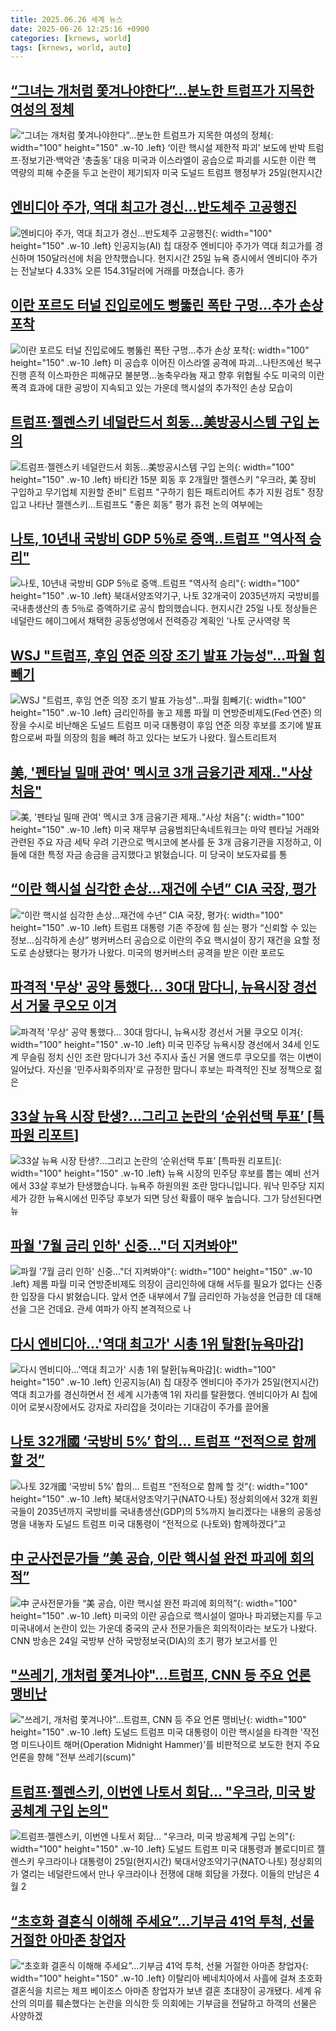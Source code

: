 ```yaml
---
title: 2025.06.26 세계 뉴스
date: 2025-06-26 12:25:16 +0900
categories: [krnews, world]
tags: [krnews, world, auto]
---
```

## [“그녀는 개처럼 쫓겨나야한다”…분노한 트럼프가 지목한 여성의 정체](https://n.news.naver.com/mnews/article/009/0005514988)

![“그녀는 개처럼 쫓겨나야한다”…분노한 트럼프가 지목한 여성의 정체](https://mimgnews.pstatic.net/image/origin/009/2025/06/26/5514988.jpg?type=nf220_150){: width="100" height="150" .w-10 .left}
‘이란 핵시설 제한적 파괴’ 보도에 반박 트럼프·정보기관·백악관 ‘총출동’ 대응 미국과 이스라엘이 공습으로 파괴를 시도한 이란 핵 역량의 피해 수준을 두고 논란이 제기되자 미국 도널드 트럼프 행정부가 25일(현지시간

## [엔비디아 주가, 역대 최고가 경신…반도체주 고공행진](https://n.news.naver.com/mnews/article/374/0000448024)

![엔비디아 주가, 역대 최고가 경신…반도체주 고공행진](https://mimgnews.pstatic.net/image/origin/374/2025/06/26/448024.jpg?type=nf220_150){: width="100" height="150" .w-10 .left}
인공지능(AI) 칩 대장주 엔비디아 주가가 역대 최고가를 경신하며 150달러선에 처음 안착했습니다. 현지시간 25일 뉴욕 증시에서 엔비디아 주가는 전날보다 4.33% 오른 154.31달러에 거래를 마쳤습니다. 종가

## [이란 포르도 터널 진입로에도 뻥뚫린 폭탄 구멍…추가 손상 포착](https://n.news.naver.com/mnews/article/001/0015470814)

![이란 포르도 터널 진입로에도 뻥뚫린 폭탄 구멍…추가 손상 포착](https://mimgnews.pstatic.net/image/origin/001/2025/06/26/15470814.jpg?type=nf220_150){: width="100" height="150" .w-10 .left}
미 공습후 이어진 이스라엘 공격에 파괴…나탄즈에선 복구 진행 흔적 이스파한은 피해규모 불분명…농축우라늄 재고 향후 위협될 수도 미국의 이란 폭격 효과에 대한 공방이 지속되고 있는 가운데 핵시설의 추가적인 손상 모습이

## [트럼프·젤렌스키 네덜란드서 회동…美방공시스템 구입 논의](https://n.news.naver.com/mnews/article/079/0004038573)

![트럼프·젤렌스키 네덜란드서 회동…美방공시스템 구입 논의](https://mimgnews.pstatic.net/image/origin/079/2025/06/26/4038573.jpg?type=nf220_150){: width="100" height="150" .w-10 .left}
바티칸 15분 회동 후 2개월만 젤렌스키 "우크라, 美 장비 구입하고 무기업체 지원할 준비" 트럼프 "구하기 힘든 패트리어트 추가 지원 검토" 정장입고 나타난 젤렌스키…트럼프도 "좋은 회동" 평가 휴전 논의 여부에는

## [나토, 10년내 국방비 GDP 5％로 증액‥트럼프 "역사적 승리"](https://n.news.naver.com/mnews/article/214/0001432486)

![나토, 10년내 국방비 GDP 5％로 증액‥트럼프 "역사적 승리"](https://mimgnews.pstatic.net/image/origin/214/2025/06/26/1432486.jpg?type=nf220_150){: width="100" height="150" .w-10 .left}
북대서양조약기구, 나토 32개국이 2035년까지 국방비를 국내총생산의 총 5％로 증액하기로 공식 합의했습니다. 현지시간 25일 나토 정상들은 네덜란드 헤이그에서 채택한 공동성명에서 전력증강 계획인 '나토 군사역량 목

## [WSJ "트럼프, 후임 연준 의장 조기 발표 가능성"...파월 힘빼기](https://n.news.naver.com/mnews/article/029/0002964096)

![WSJ "트럼프, 후임 연준 의장 조기 발표 가능성"...파월 힘빼기](https://mimgnews.pstatic.net/image/origin/029/2025/06/26/2964096.jpg?type=nf220_150){: width="100" height="150" .w-10 .left}
금리인하를 놓고 제롬 파월 미 연방준비제도(Fed·연준) 의장을 수시로 비난해온 도널드 트럼프 미국 대통령이 후임 연준 의장 후보를 조기에 발표함으로써 파월 의장의 힘을 빼려 하고 있다는 보도가 나왔다. 월스트리트저

## [美, '펜타닐 밀매 관여' 멕시코 3개 금융기관 제재‥"사상 처음"](https://n.news.naver.com/mnews/article/214/0001432501)

![美, '펜타닐 밀매 관여' 멕시코 3개 금융기관 제재‥"사상 처음"](https://mimgnews.pstatic.net/image/origin/214/2025/06/26/1432501.jpg?type=nf220_150){: width="100" height="150" .w-10 .left}
미국 재무부 금융범죄단속네트워크는 마약 펜타닐 거래와 관련된 주요 자금 세탁 우려 기관으로 멕시코에 본사를 둔 3개 금융기관을 지정하고, 이들에 대한 특정 자금 송금을 금지했다고 밝혔습니다. 미 당국이 보도자료를 통

## [“이란 핵시설 심각한 손상…재건에 수년” CIA 국장, 평가](https://n.news.naver.com/mnews/article/022/0004046704)

![“이란 핵시설 심각한 손상…재건에 수년” CIA 국장, 평가](https://mimgnews.pstatic.net/image/origin/022/2025/06/26/4046704.jpg?type=nf220_150){: width="100" height="150" .w-10 .left}
트럼프 대통령 기존 주장에 힘 싣는 평가 “신뢰할 수 있는 정보…심각하게 손상” 벙커버스터 공습으로 이란의 주요 핵시설이 장기 재건을 요할 정도로 손상됐다는 평가가 나왔다. 미국의 벙커버스터 공격을 받은 이란 포르도

## [파격적 '무상' 공약 통했다... 30대 맘다니, 뉴욕시장 경선서 거물 쿠오모 이겨](https://n.news.naver.com/mnews/article/469/0000872481)

![파격적 '무상' 공약 통했다... 30대 맘다니, 뉴욕시장 경선서 거물 쿠오모 이겨](https://mimgnews.pstatic.net/image/origin/469/2025/06/25/872481.jpg?type=nf220_150){: width="100" height="150" .w-10 .left}
미국 민주당 뉴욕시장 경선에서 34세 인도계 무슬림 정치 신인 조란 맘다니가 3선 주지사 출신 거물 앤드루 쿠오모를 꺾는 이변이 일어났다. 자신을 '민주사회주의자'로 규정한 맘다니 후보는 파격적인 진보 정책으로 젊은

## [33살 뉴욕 시장 탄생?…그리고 논란의 ‘순위선택 투표’ [특파원 리포트]](https://n.news.naver.com/mnews/article/056/0011977157)

![33살 뉴욕 시장 탄생?…그리고 논란의 ‘순위선택 투표’ [특파원 리포트]](https://mimgnews.pstatic.net/image/origin/056/2025/06/26/11977157.jpg?type=nf220_150){: width="100" height="150" .w-10 .left}
뉴욕 시장의 민주당 후보를 뽑는 예비 선거에서 33살 후보가 탄생했습니다. 뉴욕주 하원의원 조란 맘다니입니다. 워낙 민주당 지지세가 강한 뉴욕시에선 민주당 후보가 되면 당선 확률이 매우 높습니다. 그가 당선된다면 뉴

## [파월 '7월 금리 인하' 신중…"더 지켜봐야"](https://n.news.naver.com/mnews/article/374/0000447871)

![파월 '7월 금리 인하' 신중…"더 지켜봐야"](https://mimgnews.pstatic.net/image/origin/374/2025/06/25/447871.jpg?type=nf220_150){: width="100" height="150" .w-10 .left}
제롬 파월 미국 연방준비제도 의장이 금리인하에 대해 서두를 필요가 없다는 신중한 입장을 다시 밝혔습니다. 앞서 연준 내부에서 7월 금리인하 가능성을 언급한 데 대해 선을 그은 건데요. 관세 여파가 아직 본격적으로 나

## [다시 엔비디아…'역대 최고가' 시총 1위 탈환[뉴욕마감]](https://n.news.naver.com/mnews/article/008/0005212847)

![다시 엔비디아…'역대 최고가' 시총 1위 탈환[뉴욕마감]](https://mimgnews.pstatic.net/image/origin/008/2025/06/26/5212847.jpg?type=nf220_150){: width="100" height="150" .w-10 .left}
인공지능(AI) 칩 대장주 엔비디아 주가가 25일(현지시간) 역대 최고가를 경신하면서 전 세계 시가총액 1위 자리를 탈환했다. 엔비디아가 AI 칩에 이어 로봇시장에서도 강자로 자리잡을 것이라는 기대감이 주가를 끌어올

## [나토 32개國 ‘국방비 5%’ 합의… 트럼프 “전적으로 함께 할 것”](https://n.news.naver.com/mnews/article/011/0004501423)

![나토 32개國 ‘국방비 5%’ 합의… 트럼프 “전적으로 함께 할 것”](https://mimgnews.pstatic.net/image/origin/011/2025/06/25/4501423.jpg?type=nf220_150){: width="100" height="150" .w-10 .left}
북대서양조약기구(NATO·나토) 정상회의에서 32개 회원국들이 2035년까지 국방비를 국내총생산(GDP)의 5%까지 늘리겠다는 내용의 공동성명을 내놓자 도널드 트럼프 미국 대통령이 “전적으로 (나토와) 함께하겠다”고

## [中 군사전문가들 “美 공습, 이란 핵시설 완전 파괴에 회의적”](https://n.news.naver.com/mnews/article/003/0013326082)

![中 군사전문가들 “美 공습, 이란 핵시설 완전 파괴에 회의적”](https://mimgnews.pstatic.net/image/origin/003/2025/06/26/13326082.jpg?type=nf220_150){: width="100" height="150" .w-10 .left}
미국의 이란 공습으로 핵시설이 얼마나 파괴됐는지를 두고 미국내에서 논란이 있는 가운데 중국의 군사 전문가들은 회의적이라는 보도가 나왔다. CNN 방송은 24일 국방부 산하 국방정보국(DIA)의 초기 평가 보고서를 인

## ["쓰레기, 개처럼 쫓겨나야"…트럼프, CNN 등 주요 언론 맹비난](https://n.news.naver.com/mnews/article/003/0013325754)

!["쓰레기, 개처럼 쫓겨나야"…트럼프, CNN 등 주요 언론 맹비난](https://mimgnews.pstatic.net/image/origin/003/2025/06/26/13325754.jpg?type=nf220_150){: width="100" height="150" .w-10 .left}
도널드 트럼프 미국 대통령이 이란 핵시설을 타격한 '작전명 미드나이트 해머(Operation Midnight Hammer)'를 비판적으로 보도한 현지 주요 언론을 향해 "전부 쓰레기(scum)"

## [트럼프·젤렌스키, 이번엔 나토서 회담… "우크라, 미국 방공체계 구입 논의"](https://n.news.naver.com/mnews/article/469/0000872531)

![트럼프·젤렌스키, 이번엔 나토서 회담… "우크라, 미국 방공체계 구입 논의"](https://mimgnews.pstatic.net/image/origin/469/2025/06/26/872531.jpg?type=nf220_150){: width="100" height="150" .w-10 .left}
도널드 트럼프 미국 대통령과 볼로디미르 젤렌스키 우크라이나 대통령이 25일(현지시간) 북대서양조약기구(NATO·나토) 정상회의가 열리는 네덜란드에서 만나 우크라이나 전쟁에 대해 회담을 가졌다. 이들의 만남은 4월 2

## [“초호화 결혼식 이해해 주세요”…기부금 41억 투척, 선물 거절한 아마존 창업자](https://n.news.naver.com/mnews/article/009/0005515096)

![“초호화 결혼식 이해해 주세요”…기부금 41억 투척, 선물 거절한 아마존 창업자](https://mimgnews.pstatic.net/image/origin/009/2025/06/26/5515096.jpg?type=nf220_150){: width="100" height="150" .w-10 .left}
이탈리아 베네치아에서 사흘에 걸쳐 초호화 결혼식을 치르는 제프 베이조스 아마존 창업자가 보낸 결혼 초대장이 공개됐다. 세계 유산의 의미를 훼손했다는 논란을 의식한 듯 의회에는 기부금을 전달하고 하객의 선물은 사양하겠


